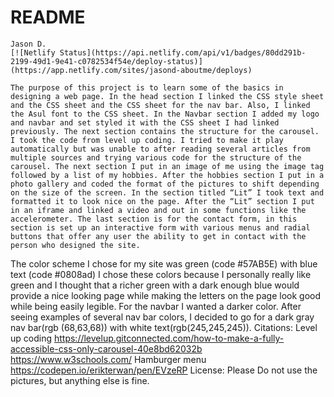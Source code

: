 # README


    Jason D.
    [![Netlify Status](https://api.netlify.com/api/v1/badges/80dd291b-2199-49d1-9e41-c0782534f54e/deploy-status)](https://app.netlify.com/sites/jasond-aboutme/deploys)

    The purpose of this project is to learn some of the basics in designing a web page. In the head section I linked the CSS style sheet and the CSS sheet and the CSS sheet for the nav bar. Also, I linked the Asul font to the CSS sheet. In the Navbar section I added my logo and navbar and set styled it with the CSS sheet I had linked previously. The next section contains the structure for the carousel. I took the code from level up coding. I tried to make it play automatically but was unable to after reading several articles from multiple sources and trying various code for the structure of the carousel. The next section I put in an image of me using the image tag followed by a list of my hobbies. After the hobbies section I put in a photo gallery and coded the format of the pictures to shift depending on the size of the screen. In the section titled “Lit” I took text and formatted it to look nice on the page. After the “Lit” section I put in an iframe and linked a video and out in some functions like the accelerometer. The last section is for the contact form, in this section is set up an interactive form with various menus and radial buttons that offer any user the ability to get in contact with the person who designed the site.
The color scheme I chose for my site was green (code #57AB5E) with blue text (code #0808ad) I chose these colors because I personally really like green and I thought that a richer green with a dark enough blue would provide a nice looking page while making the letters on the page look good while being easily legible. For the navbar I wanted a darker color. After seeing examples of several nav bar colors, I decided to go for a dark gray nav bar(rgb (68,63,68)) with white text(rgb(245,245,245)).
Citations:
Level up coding
https://levelup.gitconnected.com/how-to-make-a-fully-accessible-css-only-carousel-40e8bd62032b
https://www.w3schools.com/
Hamburger menu
https://codepen.io/erikterwan/pen/EVzeRP
License: Please Do not use the pictures, but anything else is fine.
